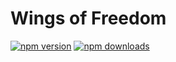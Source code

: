 # Wings of Freedom

<!-- automd:badges color=yellow -->

[![npm version](https://img.shields.io/npm/v/wof?color=yellow)](https://npmjs.com/package/wof)
[![npm downloads](https://img.shields.io/npm/dm/wof?color=yellow)](https://npmjs.com/package/wof)

<!-- /automd -->
